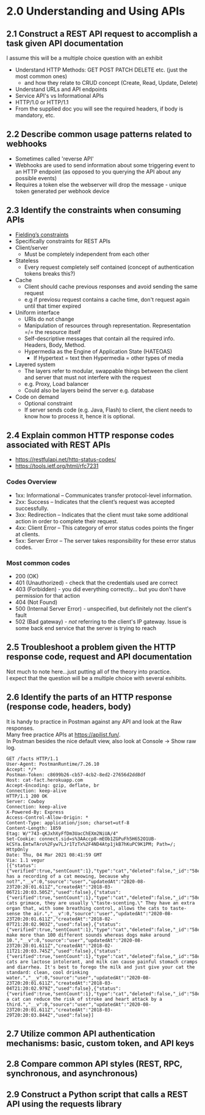 # 2.0 Understanding and Using APIs

## 2.1 Construct a REST API request to accomplish a task given API documentation
I assume this will be a multiple choice question with an exhibit    

* Understand HTTP Methods: GET POST PATCH DELETE etc. (just the most common ones)
    * and how they relate to CRUD concept (Create, Read, Update, Delete)
* Understand URLs and API endpoints
* Service API's vs Informational APIs
* HTTP/1.0 or HTTP/1.1
* From the supplied doc you will see the required headers, if body is mandatory, etc.

## 2.2 Describe common usage patterns related to webhooks
* Sometimes called 'reverse API'
* Webhooks are used to send information about some triggering event to an HTTP endpoint (as opposed to you querying the API about any possible events)
* Requires a token else the webserver will drop the message - unique token generated per webhook device

## 2.3 Identify the constraints when consuming APIs
* [Fielding’s constraints](https://www.ics.uci.edu/~fielding/pubs/dissertation/top.htm)
* Specifically constraints for REST APIs
* Client/server
    * Must be completely independent from each other
* Stateless
    * Every request completely self contained (concept of authentication tokens breaks this?)
* Cache
    * Client should cache previous responses and avoid sending the same request
    * e.g if previosu request contains a cache time, don't request again until that timer expired
* Uniform interface
    * URIs do not change
    * Manipulation of resources through representation. Representation =/= the resource itself
    * Self-descriptive messages that contain all the required info. Headers, Body, Method.
    * Hypermedia as the Engine of Application State (HATEOAS)
        * If Hypertext = text then Hypermedia = other types of media
* Layered system
    * The layers refer to modular, swappable things between the client and server that must not interfere with the request
    * e.g. Proxy, Load balancer
    * Could also be layers beind the server e.g. database
* Code on demand
    * Optional constraint
    * If server sends code (e.g. Java, Flash) to client, the client needs to know how to process it, hence it is optional.

## 2.4 Explain common HTTP response codes associated with REST APIs
* https://restfulapi.net/http-status-codes/
* https://tools.ietf.org/html/rfc7231

### Codes Overview
* 1xx: Informational – Communicates transfer protocol-level information.
* 2xx: Success – Indicates that the client’s request was accepted successfully.
* 3xx: Redirection – Indicates that the client must take some additional action in order to complete their request.
* 4xx: Client Error – This category of error status codes points the finger at clients.
* 5xx: Server Error – The server takes responsibility for these error status codes. 
### Most common codes
* 200 (OK)
* 401 (Unauthorized) - check that the credentials used are correct
* 403 (Forbidden) - you did everything correctly... but you don't have permission for that action
* 404 (Not Found)
* 500 (Internal Server Error) - unspecified, but definitely not the client's fault
* 502 (Bad gateway) - *not* referring to the client's IP gateway. Issue is some back end service that the server is trying to reach


## 2.5 Troubleshoot a problem given the HTTP response code, request and API documentation
Not much to note here...just putting all of the theory into practice.    
I expect that the question will be a multiple choice with several exhibits.


## 2.6 Identify the parts of an HTTP response (response code, headers, body)
It is handy to practice in Postman against any API and look at the Raw responses.    
Many free practice APIs at https://apilist.fun/.    
In Postman besides the nice default view, also look at Console -> Show raw log.
```
GET /facts HTTP/1.1
User-Agent: PostmanRuntime/7.26.10
Accept: */*
Postman-Token: c8699b26-cb57-4cb2-8ed2-27656d2dd8df
Host: cat-fact.herokuapp.com
Accept-Encoding: gzip, deflate, br
Connection: keep-alive
HTTP/1.1 200 OK
Server: Cowboy
Connection: keep-alive
X-Powered-By: Express
Access-Control-Allow-Origin: *
Content-Type: application/json; charset=utf-8
Content-Length: 1859
Etag: W/"743-qKJxhXyFfDm3UacChEXm2NiUA/4"
Set-Cookie: connect.sid=s%3AAccp8-mEOb1ZGPuFh5H652O1UB-kCSYa.EmtwTAro%2Fyw7LJr1TzTx%2F4ND4Atp1jkB7hKuPC9K1PM; Path=/; HttpOnly
Date: Thu, 04 Mar 2021 08:41:59 GMT
Via: 1.1 vegur
[{"status":{"verified":true,"sentCount":1},"type":"cat","deleted":false,"_id":"58e008800aac31001185ed07","user":"58e007480aac31001185ecef","text":"Wikipedia has a recording of a cat meowing, because why not?","__v":0,"source":"user","updatedAt":"2020-08-23T20:20:01.611Z","createdAt":"2018-03-06T21:20:03.505Z","used":false},{"status":{"verified":true,"sentCount":1},"type":"cat","deleted":false,"_id":"58e008630aac31001185ed01","user":"58e007480aac31001185ecef","text":"When cats grimace, they are usually \"taste-scenting.\" They have an extra organ that, with some breathing control, allows the cats to taste-sense the air.","__v":0,"source":"user","updatedAt":"2020-08-23T20:20:01.611Z","createdAt":"2018-02-07T21:20:02.903Z","used":false},{"status":{"verified":true,"sentCount":1},"type":"cat","deleted":false,"_id":"58e00a090aac31001185ed16","user":"58e007480aac31001185ecef","text":"Cats make more than 100 different sounds whereas dogs make around 10.","__v":0,"source":"user","updatedAt":"2020-08-23T20:20:01.611Z","createdAt":"2018-02-11T21:20:03.745Z","used":false},{"status":{"verified":true,"sentCount":1},"type":"cat","deleted":false,"_id":"58e009390aac31001185ed10","user":"58e007480aac31001185ecef","text":"Most cats are lactose intolerant, and milk can cause painful stomach cramps and diarrhea. It's best to forego the milk and just give your cat the standard: clean, cool drinking water.","__v":0,"source":"user","updatedAt":"2020-08-23T20:20:01.611Z","createdAt":"2018-03-04T21:20:02.979Z","used":false},{"status":{"verified":true,"sentCount":1},"type":"cat","deleted":false,"_id":"58e008780aac31001185ed05","user":"58e007480aac31001185ecef","text":"Owning a cat can reduce the risk of stroke and heart attack by a third.","__v":0,"source":"user","updatedAt":"2020-08-23T20:20:01.611Z","createdAt":"2018-03-29T20:20:03.844Z","used":false}]
```

## 2.7 Utilize common API authentication mechanisms: basic, custom token, and API keys
## 2.8 Compare common API styles (REST, RPC, synchronous, and asynchronous)
## 2.9 Construct a Python script that calls a REST API using the requests library